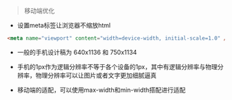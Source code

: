 >移动端优化
* 设置meta标签让浏览器不缩放html

```html
<meta name="viewport" content="width=device-width, initial-scale=1.0" />
```

* 一般的手机设计稿为 640x1136 和 750x1134

* 手机的1px作为逻辑分辨率不等于各个设备的1px，其中有逻辑分辨率与物理分辨率，物理分辨率可以让图片或者文字更加细腻逼真

* 移动端的适配，可以使用max-width和min-width搭配进行适配


